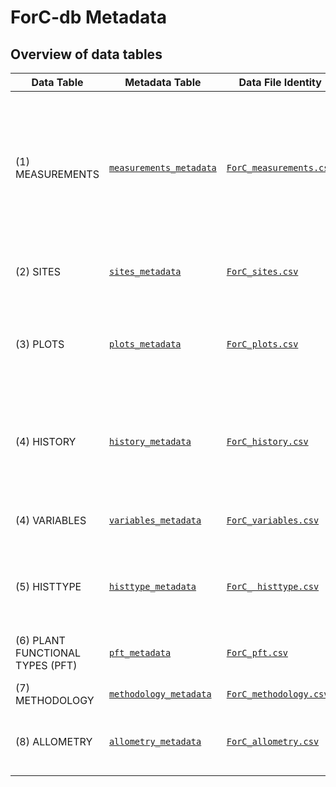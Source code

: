 # ForC-db Metadata

## Overview of data tables

Data Table	| Metadata Table | Data File Identity |	Description
--- | --- | --- | ---
(1) MEASUREMENTS | [`measurements_metadata`](https://github.com/forc-db/ForC/blob/master/metadata/measurements_metadata.csv) |	[`ForC_measurements.csv`](https://github.com/forc-db/ForC/blob/master/data/ForC_measurements.csv)	| Records of ecosystem-level measurements relevant to C cycling, vegetation characteristics at the time of measurement, and data sources.
(2) SITES |	[`sites_metadata`](https://github.com/forc-db/ForC/blob/master/metadata/sites_metadata.csv) | [`ForC_sites.csv`](https://github.com/forc-db/ForC/blob/master/data/ForC_sites.csv)	| Geographic, climatic, and edaphic site data
(3) PLOTS | [`plots_metadata`](https://github.com/forc-db/ForC/blob/master/metadata/plots_metadata.csv) | [`ForC_plots.csv`](https://github.com/forc-db/ForC/blob/master/data/ForC_plots.csv)	| Plot data, including plot area of each plot or set of replicate plots and summary of plot history 
(4) HISTORY |[`history_metadata`](https://github.com/forc-db/ForC/blob/master/metadata/history_metadata.csv) | [`ForC_history.csv`](https://github.com/forc-db/ForC/blob/master/data/ForC_sites.csv) |	Details on known history of each plot or set of replicate plots, including disturbances, regrowth, and management.  
(4) VARIABLES	| [`variables_metadata`](https://github.com/forc-db/ForC/blob/master/metadata/variables_metadata.csv) | [`ForC_variables.csv`](https://github.com/forc-db/ForC/blob/master/data/ForC_variables.csv)	| Definitions of C cycle variables and covariates. 	
(5) HISTTYPE	| [`histtype_metadata`](https://github.com/forc-db/ForC/blob/master/metadata/histtype_metadata.csv) | [`ForC_ histtype.csv`](https://github.com/forc-db/ForC/blob/master/data/ForC_histtype.csv)	| Definition of disturbance, management or regeneration history event types.
(6) PLANT FUNCTIONAL TYPES (PFT) | [`pft_metadata`](https://github.com/forc-db/ForC/blob/master/metadata/pft_metadata.csv) | [`ForC_pft.csv`](https://github.com/forc-db/ForC/blob/master/data/ForC_pft.csv)	| Definitions of plant functional codes.
(7) METHODOLOGY	| [`methodology_metadata`](https://github.com/forc-db/ForC/blob/master/metadata/methodology_metadata.csv) | [`ForC_methodology.csv`](https://github.com/forc-db/ForC/blob/master/data/ForC_methodology.csv) | Description of methodologies.
(8) ALLOMETRY	| [`allometry_metadata`](https://github.com/forc-db/ForC/blob/master/metadata/pallometry_metadata.csv) | [`ForC_allometry.csv`](https://github.com/forc-db/ForC/blob/master/data/ForC_allometry.csv)		| Sources and description of allometric equations for biomass.
